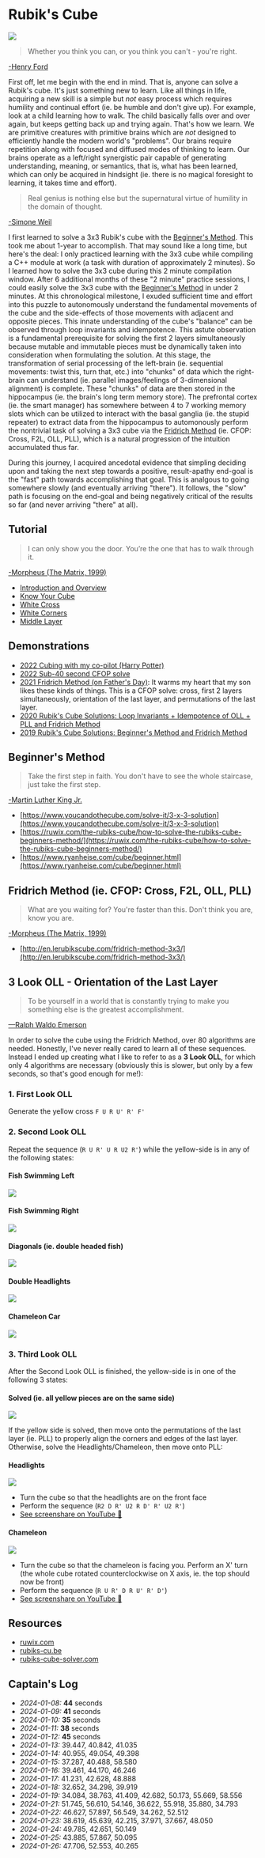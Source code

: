 # Rubik's Cube
![](rubiks_cube.png)

> Whether you think you can, or you think you can't - you're right.
>
[-Henry Ford](https://en.wikipedia.org/wiki/Henry_Ford)

First off, let me begin with the end in mind.  That is, anyone can solve a Rubik's cube.  It's just something new to learn.  Like all things in life, acquiring a new skill is a simple but *not* easy process which requires humility and continual effort (ie. be humble and don't give up).  For example, look at a child learning how to walk.  The child basically falls over and over again, but keeps getting back up and trying again.  That's how we learn.  We are primitive creatures with primitive brains which are *not* designed to efficiently handle the modern world's "problems".  Our brains require repetition along with focused and diffused modes of thinking to learn.  Our brains operate as a left/right synergistic pair capable of generating understanding, meaning, or semantics, that is, what has been learned, which can only be acquired in hindsight (ie. there is no magical foresight to learning, it takes time and effort).

> Real genius is nothing else but the supernatural virtue of humility in the domain of thought.
>
[-Simone Weil](https://en.wikipedia.org/wiki/Simone_Weil)

I first learned to solve a 3x3 Rubik's cube with the [Beginner's Method](https://ruwix.com/the-rubiks-cube/how-to-solve-the-rubiks-cube-beginners-method/).  This took me about 1-year to accomplish.  That may sound like a long time, but here's the deal: I only practiced learning with the 3x3 cube while compiling a C++ module at work (a task with duration of approximately 2 minutes).  So I learned how to solve the 3x3 cube during this 2 minute compilation window.  After 6 additional months of these "2 minute" practice sessions, I could easily solve the 3x3 cube with the [Beginner's Method](https://ruwix.com/the-rubiks-cube/how-to-solve-the-rubiks-cube-beginners-method/) in under 2 minutes.  At this chronological milestone, I exuded sufficient time and effort into this puzzle to autonomously understand the fundamental movements of the cube and the side-effects of those movements with adjacent and opposite pieces.  This innate understanding of the cube's "balance" can be observed through loop invariants and idempotence.  This astute observation is a fundamental prerequisite for solving the first 2 layers simultaneously because mutable and immutable pieces must be dynamically taken into consideration when formulating the solution.  At this stage, the transformation of serial processing of the left-brain (ie. sequential movements: twist this, turn that, etc.) into "chunks" of data which the right-brain can understand (ie. parallel images/feelings of 3-dimensional alignment) is complete.  These "chunks" of data are then stored in the hippocampus (ie. the brain's long term memory store).  The prefrontal cortex (ie. the smart manager) has somewhere between 4 to 7 working memory slots which can be utilized to interact with the basal ganglia (ie. the stupid repeater) to extract data from the hippocampus to automonously perform the nontrivial task of solving a 3x3 cube via the [Fridrich Method](https://ruwix.com/the-rubiks-cube/advanced-cfop-fridrich/) (ie. CFOP: Cross, F2L, OLL, PLL), which is a natural progression of the intuition accumulated thus far.

During this journey, I acquired ancedotal evidence that simpling deciding upon and taking the next step towards a positive, result-apathy end-goal is the "fast" path towards accomplishing that goal.  This is analgous to going somewhere slowly (and eventually arriving "there").  It follows, the "slow" path is focusing on the end-goal and being negatively critical of the results so far (and never arriving "there" at all).

## Tutorial
> I can only show you the door. You’re the one that has to walk through it.
>
[-Morpheus (The Matrix, 1999)](https://en.wikipedia.org/wiki/The_Matrix)

* [Introduction and Overview](https://www.youtube.com/watch?v=FpV8LeDJlXQ)
* [Know Your Cube](https://www.youtube.com/watch?v=KRiHwcC6oCo)
* [White Cross](https://www.youtube.com/watch?v=4U1eGLw3X8k)
* [White Corners](https://www.youtube.com/watch?v=xIC4tbCTcqo)
* [Middle Layer](https://www.youtube.com/watch?v=DAm2iH-lDFU)

## Demonstrations
* [2022 Cubing with my co-pilot (Harry Potter)](https://www.youtube.com/watch?v=TDZSIdIu0f0)
* [2022 Sub-40 second CFOP solve](https://www.youtube.com/watch?v=pBbMj0WkfUc)
* [2021 Fridrich Method (on Father's Day)](https://www.youtube.com/watch?v=uW24wSNrm5w): It warms my heart that my son likes these kinds of things.  This is a CFOP solve: cross, first 2 layers simultaneously, orientation of the last layer, and permutations of the last layer.
* [2020 Rubik's Cube Solutions: Loop Invariants + Idempotence of OLL + PLL and Fridrich Method](https://www.youtube.com/watch?v=PQrcjo3kj2A&feature=youtu.be)
* [2019 Rubik's Cube Solutions: Beginner's Method and Fridrich Method](http://www.youtube.com/watch?v=lbKGoJQKRRE)

## Beginner's Method

> Take the first step in faith. You don't have to see the whole staircase, just take the first step.
>
[-Martin Luther King Jr.](https://en.wikipedia.org/wiki/Martin_Luther_King_Jr.)

* [https://www.youcandothecube.com/solve-it/3-x-3-solution](https://www.youcandothecube.com/solve-it/3-x-3-solution)
* [https://ruwix.com/the-rubiks-cube/how-to-solve-the-rubiks-cube-beginners-method/](https://ruwix.com/the-rubiks-cube/how-to-solve-the-rubiks-cube-beginners-method/)
* [https://www.ryanheise.com/cube/beginner.html](https://www.ryanheise.com/cube/beginner.html)

## Fridrich Method (ie. CFOP: Cross, F2L, OLL, PLL)
> What are you waiting for? You're faster than this. Don't think you are, know you are.
>
[-Morpheus (The Matrix, 1999)](https://en.wikipedia.org/wiki/The_Matrix)

* [http://en.lerubikscube.com/fridrich-method-3x3/](http://en.lerubikscube.com/fridrich-method-3x3/)

## 3 Look OLL - Orientation of the Last Layer

> To be yourself in a world that is constantly trying to make you something else is the greatest accomplishment.
>
[—Ralph Waldo Emerson](https://en.wikipedia.org/wiki/Ralph_Waldo_Emerson)

In order to solve the cube using the Fridrich Method, over 80 algorithms are needed.  Honestly, I've never really cared to learn all of these sequences.  Instead I ended up creating what I like to refer to as a **3 Look OLL**, for which only 4 algorithms are necessary (obviously this is slower, but only by a few seconds, so that's good enough for me!):

### 1. First Look OLL

Generate the yellow cross `F U R U' R' F'`

### 2. Second Look OLL

Repeat the sequence (```R U R' U R U2 R'```) while the yellow-side is in any of the following states:

#### Fish Swimming Left
![](fish-swimming-left.png)

#### Fish Swimming Right
![](fish-swimming-right.png)

#### Diagonals (ie. double headed fish)
![](double-headed-fish.png)

#### Double Headlights
![](double-headlights.png)

#### Chameleon Car
![](chameleon-car.png)

### 3. Third Look OLL

After the Second Look OLL is finished, the yellow-side is in one of the following 3 states:

#### Solved (ie. all yellow pieces are on the same side)
![](solved.png)

If the yellow side is solved, then move onto the permutations of the last layer (ie. PLL) to properly align the corners and edges of the last layer.  Otherwise, solve the Headlights/Chameleon, then move onto PLL:

#### Headlights
![](headlights.png)
* Turn the cube so that the headlights are on the front face
* Perform the sequence (```R2 D R' U2 R D' R' U2 R'```)
* [See screenshare on YouTube 👀](https://www.youtube.com/shorts/h5J8DKMFn78)

#### Chameleon
![](chameleon.png)
* Turn the cube so that the chameleon is facing you.  Perform an X' turn (the whole cube rotated counterclockwise on X axis, ie. the top should now be front)
* Perform the sequence (```R U R' D R U' R' D'```)
* [See screenshare on YouTube 👀](https://www.youtube.com/shorts/ok2RUqkuzXo)

## Resources
* [ruwix.com](https://ruwix.com/)
* [rubiks-cu.be](https://rubiks-cu.be/)
* [rubiks-cube-solver.com](https://rubiks-cube-solver.com/)

## Captain's Log

* *2024-01-08:* **44** seconds
* *2024-01-09:* **41** seconds
* *2024-01-10:* **35** seconds
* *2024-01-11:* **38** seconds
* *2024-01-12:* **45** seconds
* *2024-01-13:* 39.447, 40.842, 41.035
* *2024-01-14:* 40.955, 49.054, 49.398
* *2024-01-15:* 37.287, 40.488, 58.580
* *2024-01-16:* 39.461, 44.170, 46.246
* *2024-01-17:* 41.231, 42.628, 48.888
* *2024-01-18:* 32.652, 34.298, 39.919
* *2024-01-19:* 34.084, 38.763, 41.409, 42.682, 50.173, 55.669, 58.556
* *2024-01-21:* 51.745, 56.610, 54.146, 36.622, 55.918, 35.880, 34.793
* *2024-01-22:* 46.627, 57.897, 56.549, 34.262, 52.512
* *2024-01-23:* 38.619, 45.639, 42.215, 37.971, 37.667, 48.050
* *2024-01-24:* 49.785, 42.651, 50.149
* *2024-01-25:* 43.885, 57.867, 50.095
* *2024-01-26:* 47.706, 52.553, 40.265
